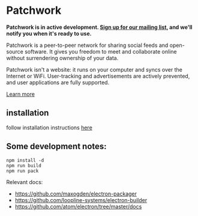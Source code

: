 # Patchwork

**Patchwork is in active development. <a href="http://ssbc.github.io/">Sign up for our mailing list</a>, and we'll notify you when it's ready to use.**

Patchwork is a peer-to-peer network for sharing social feeds and open-source software. It gives you freedom to meet and collaborate online without surrendering ownership of your data.

Patchwork isn't a website: it runs on your computer and syncs over the Internet or WiFi. User-tracking and advertisements are actively prevented, and user applications are fully supported.

<a href="http://ssbc.github.io/">Learn more</a>

## installation

follow installation instructions [here](https://github.com/ssbc/docs#install-prerequisites)

## Some development notes:

```
npm install -d
npm run build
npm run pack
```

Relevant docs:

 - https://github.com/maxogden/electron-packager
 - https://github.com/loopline-systems/electron-builder
 - https://github.com/atom/electron/tree/master/docs
